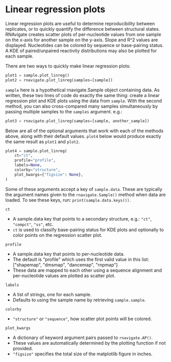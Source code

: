 Linear regression plots
=======================

Linear regression plots are useful to determine reproducibility between
replicates, or to quickly quantify the difference between structural states.
RNAvigate creates scatter plots of per-nucleotide values from one sample on the
x-axis for another sample on the y-axis. Slope and R^2 values are displayed.
Nucleotides can be colored by sequence or base-pairing status. A KDE of
paired/unpaired reactivity distributions may also be plotted for each sample.

There are two ways to quickly make linear regression plots:

```python
plot1 = sample.plot_linreg()
plot2 = rnavigate.plot_linreg(samples=[sample])
```

`sample` here is a hypothetical rnavigate.Sample object containing data. As
written, these two lines of code do exactly the same thing: create a linear
regression plot and KDE plots using the data from `sample`. With the second
method, you can also cross-compared many samples simultaneously by passing
multiple samples to the `samples` argument. e.g.:

```python
plot3 = rnavigate.plot_linreg(samples=[sample, another_sample])
```

Below are all of the optional arguments that work with each of the methods
above, along with their default values. `plot4` below would produce exactly the
same result as `plot1` and `plot2`.

```python
plot4 = sample.plot_linreg(
    ct="ct",
    profile="profile",
    labels=None,
    colorby="structure",
    plot_kwargs={"figsize": None},
)
```

Some of these arguments accept a key of `sample.data`. These are typically the
argument names given to the `rnavigate.Sample()` method when data are loaded.
To see these keys, run: `print(sample.data.keys())`.

`ct`

* A sample.data key that points to a secondary structure, e.g.: `"ct"`,
  `"compct"`, `"ss"`, etc.
* `ct` is used to classify base-pairing status for KDE plots and optionally to
  color points on the regression scatter plot.

`profile`

* A sample.data key that points to per-nucleotide data.
* The default is "profile" which uses the first valid value in this list:
  ["shapemap", "dmsmap", "dancemap", "rnpmap"]
* These data are mapped to each other using a sequence alignment and
  per-nucleotide values are plotted as scatter plot.

`labels`

* A list of strings, one for each sample.
* Defaults to using the sample name by retrieving `sample.sample`.

`colorby`

* `"structure"` or `"sequence"`, how scatter plot points will be colored.

`plot_kwargs`

* A dictionary of keyword argument pairs passed to `rnavigate.AP()`.
* These values are automatically determined by the plotting function if not
  provided.
* `"figsize"` specifies the total size of the matplotlib figure in inches.

